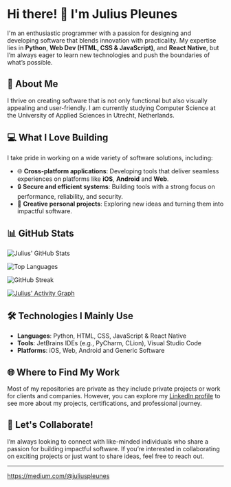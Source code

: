 # Hi there! 👋 I'm Julius Pleunes  

I'm an enthusiastic programmer with a passion for designing and developing software that blends innovation with practicality. My expertise lies in **Python**, **Web Dev (HTML, CSS & JavaScript)**, and **React Native**, but I’m always eager to learn new technologies and push the boundaries of what’s possible.  

## 🌟 About Me  
I thrive on creating software that is not only functional but also visually appealing and user-friendly. I am currently studying Computer Science at the University of Applied Sciences in Utrecht, Netherlands.

## 💻 What I Love Building  
I take pride in working on a wide variety of software solutions, including:  
- 🌐 **Cross-platform applications**: Developing tools that deliver seamless experiences on platforms like **iOS**, **Android** and **Web**.   
- 🔒 **Secure and efficient systems**: Building tools with a strong focus on performance, reliability, and security.    
- 🌟 **Creative personal projects**: Exploring new ideas and turning them into impactful software.  

## 📊 GitHub Stats  

![Julius' GitHub Stats](https://github-readme-stats.vercel.app/api?username=juliuspleunes4&show_icons=true&theme=tokyonight)  

![Top Languages](https://github-readme-stats.vercel.app/api/top-langs/?username=juliuspleunes4&layout=compact&theme=tokyonight)  

![GitHub Streak](https://github-readme-streak-stats.herokuapp.com/?user=juliuspleunes4&theme=tokyonight)  

[![Julius' Activity Graph](https://github-readme-activity-graph.vercel.app/graph?username=juliuspleunes4&theme=tokyo-night)](https://github.com/juliuspleunes4)


## 🛠️ Technologies I Mainly Use  
- **Languages**: Python, HTML, CSS, JavaScript & React Native 
- **Tools**: JetBrains IDEs (e.g., PyCharm, CLion), Visual Studio Code
- **Platforms**: iOS, Web, Android and Generic Software 

## 🌐 Where to Find My Work  
Most of my repositories are private as they include private projects or work for clients and companies. However, you can explore my [LinkedIn profile](https://www.linkedin.com/in/juliuspleunes) to see more about my projects, certifications, and professional journey.  

## 🚀 Let's Collaborate!  
I’m always looking to connect with like-minded individuals who share a passion for building impactful software. If you’re interested in collaborating on exciting projects or just want to share ideas, feel free to reach out.  

---
https://medium.com/@juliuspleunes

